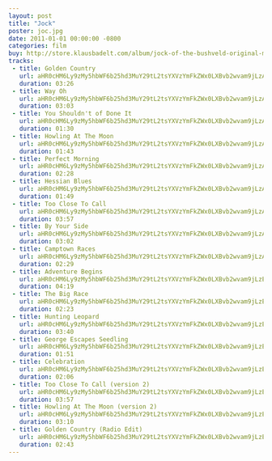 ```yaml
---
layout: post
title: "Jock"
poster: joc.jpg
date: 2011-01-01 00:00:00 -0800
categories: film
buy: http://store.klausbadelt.com/album/jock-of-the-bushveld-original-motion-picture-soundtrack
tracks:
 - title: Golden Country
   url: aHR0cHM6Ly9zMy5hbWF6b25hd3MuY29tL2tsYXVzYmFkZWx0LXBvb2wvam9jLzAxIEdvbGRlbiBDb3VudHJ5Lm1wMw==
   duration: 03:26
 - title: Way Oh
   url: aHR0cHM6Ly9zMy5hbWF6b25hd3MuY29tL2tsYXVzYmFkZWx0LXBvb2wvam9jLzAyIFdheSBPaC5tcDM=
   duration: 03:03
 - title: You Shouldn't of Done It
   url: aHR0cHM6Ly9zMy5hbWF6b25hd3MuY29tL2tsYXVzYmFkZWx0LXBvb2wvam9jLzAzIFlvdSBTaG91bGRuJ3Qgb2YgRG9uZSBJdC5tcDM=
   duration: 01:30
 - title: Howling At The Moon
   url: aHR0cHM6Ly9zMy5hbWF6b25hd3MuY29tL2tsYXVzYmFkZWx0LXBvb2wvam9jLzA0IEhvd2xpbmcgQXQgVGhlIE1vb24ubXAz
   duration: 01:43
 - title: Perfect Morning
   url: aHR0cHM6Ly9zMy5hbWF6b25hd3MuY29tL2tsYXVzYmFkZWx0LXBvb2wvam9jLzA1IFBlcmZlY3QgTW9ybmluZy5tcDM=
   duration: 02:28
 - title: Hessian Blues
   url: aHR0cHM6Ly9zMy5hbWF6b25hd3MuY29tL2tsYXVzYmFkZWx0LXBvb2wvam9jLzA2IEhlc3NpYW4gQmx1ZXMubXAz
   duration: 01:49
 - title: Too Close To Call
   url: aHR0cHM6Ly9zMy5hbWF6b25hd3MuY29tL2tsYXVzYmFkZWx0LXBvb2wvam9jLzA3IFRvbyBDbG9zZSBUbyBDYWxsLm1wMw==
   duration: 03:57
 - title: By Your Side
   url: aHR0cHM6Ly9zMy5hbWF6b25hd3MuY29tL2tsYXVzYmFkZWx0LXBvb2wvam9jLzA4IEJ5IFlvdXIgU2lkZS5tcDM=
   duration: 03:02
 - title: Camptown Races
   url: aHR0cHM6Ly9zMy5hbWF6b25hd3MuY29tL2tsYXVzYmFkZWx0LXBvb2wvam9jLzA5IENhbXB0b3duIFJhY2VzLm1wMw==
   duration: 02:29
 - title: Adventure Begins
   url: aHR0cHM6Ly9zMy5hbWF6b25hd3MuY29tL2tsYXVzYmFkZWx0LXBvb2wvam9jLzEwIEFkdmVudHVyZSBCZWdpbnMubXAz
   duration: 04:19
 - title: The Big Race
   url: aHR0cHM6Ly9zMy5hbWF6b25hd3MuY29tL2tsYXVzYmFkZWx0LXBvb2wvam9jLzExIFRoZSBCaWcgUmFjZS5tcDM=
   duration: 02:23
 - title: Hunting Leopard
   url: aHR0cHM6Ly9zMy5hbWF6b25hd3MuY29tL2tsYXVzYmFkZWx0LXBvb2wvam9jLzEyIEh1bnRpbmcgTGVvcGFyZC5tcDM=
   duration: 03:40
 - title: George Escapes Seedling
   url: aHR0cHM6Ly9zMy5hbWF6b25hd3MuY29tL2tsYXVzYmFkZWx0LXBvb2wvam9jLzEzIEdlb3JnZSBFc2NhcGVzIFNlZWRsaW5nLm1wMw==
   duration: 01:51
 - title: Celebration
   url: aHR0cHM6Ly9zMy5hbWF6b25hd3MuY29tL2tsYXVzYmFkZWx0LXBvb2wvam9jLzE0IENlbGVicmF0aW9uLm1wMw==
   duration: 02:06
 - title: Too Close To Call (version 2)
   url: aHR0cHM6Ly9zMy5hbWF6b25hd3MuY29tL2tsYXVzYmFkZWx0LXBvb2wvam9jLzE1IFRvbyBDbG9zZSBUbyBDYWxsICh2ZXJzaW9uIDIpLm1wMw==
   duration: 03:57
 - title: Howling At The Moon (version 2)
   url: aHR0cHM6Ly9zMy5hbWF6b25hd3MuY29tL2tsYXVzYmFkZWx0LXBvb2wvam9jLzE2IEhvd2xpbmcgQXQgVGhlIE1vb24gKHZlcnNpb24gMikubXAz
   duration: 03:10
 - title: Golden Country (Radio Edit)
   url: aHR0cHM6Ly9zMy5hbWF6b25hd3MuY29tL2tsYXVzYmFkZWx0LXBvb2wvam9jLzE3IEdvbGRlbiBDb3VudHJ5IChSYWRpbyBFZGl0KS5tcDM=
   duration: 02:43
---
```

